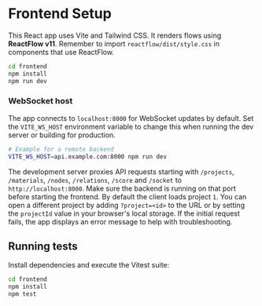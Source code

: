 # Frontend Setup

This React app uses Vite and Tailwind CSS.
It renders flows using **ReactFlow v11**.
Remember to import `reactflow/dist/style.css` in components that use ReactFlow.

```bash
cd frontend
npm install
npm run dev
```

### WebSocket host

The app connects to `localhost:8000` for WebSocket updates by default. Set the
`VITE_WS_HOST` environment variable to change this when running the dev server or
building for production.

```bash
# Example for a remote backend
VITE_WS_HOST=api.example.com:8000 npm run dev
```

The development server proxies API requests starting with `/projects`, `/materials`,
`/nodes`, `/relations`, `/score` and `/socket` to `http://localhost:8000`. Make sure
the backend is running on that port before starting the frontend. By default the
client loads project `1`. You can open a different project by adding
`?project=<id>` to the URL or by setting the `projectId` value in your browser's
local storage. If the initial request fails, the app displays an error message to
help with troubleshooting.

## Running tests

Install dependencies and execute the Vitest suite:

```bash
cd frontend
npm install
npm test
```
